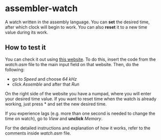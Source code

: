 # assembler-watch

A watch written in the assembly language. You can **set** the desired time, after which clock will begin to work. You can also **reset** it to a new time value during its work.

## How to test it

You can check it out using [this website](https://asm-simulator-599136.netlify.app/). To do this, insert the code from the *watch.asm* file to the main input field on that website. Then, do the following:

- go to *Speed* and choose *64 kHz*
- click *Assemble* and after that *Run*

On the right side of the website you have a numpad, where you will enter your desired time value. If you want to reset time when the watch is already working, just press * and set the new desired time.

If you experience lags (e.g. more than one second is needed to change the time on watch), go to *View* and **unclick** *Memory*.

For the detailed instructions and explanation of how it works, refer to the comments inside *watch.asm* file.
